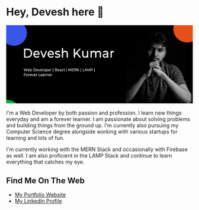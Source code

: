 # Hey, Devesh here 👋

![About Me](https://github.com/deve-sh/deve-sh/raw/master/Intro.jpg)

I'm a Web Developer by both passion and profession. I learn new things everyday and am a forever learner. I am passionate about solving problems and building things from the ground up. I'm currently also pursuing my Computer Science degree alongside working with various startups for learning and lots of fun.

I'm currently working with the MERN Stack and occasionally with Firebase as well. I am also proficient in the LAMP Stack and continue to learn everything that catches my eye.

## Find Me On The Web

- [My Portfolio Website](https://deve-sh.github.io)
- [My LinkedIn Profile](https://www.linkedin.com/in/dev-esh/)
